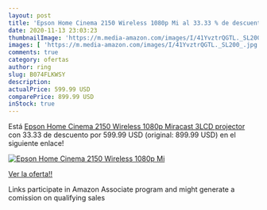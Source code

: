 ```yaml
---
layout: post
title: 'Epson Home Cinema 2150 Wireless 1080p Mi al 33.33 % de descuento'
date: 2020-11-13 23:03:23
thumbnailImage: 'https://m.media-amazon.com/images/I/41YvztrQGTL._SL200_.jpg'
images: [ 'https://m.media-amazon.com/images/I/41YvztrQGTL._SL200_.jpg' ]
comments: true
category: ofertas
author: ring
slug: B074FLKWSY
description:
actualPrice: 599.99 USD
comparePrice: 899.99 USD
inStock: true
---
```


Está [Epson Home Cinema 2150 Wireless 1080p Miracast  3LCD projector](https://www.amazon.com/dp/B074FLKWSY/?tag=tolees-20) con 33.33 de descuento por 599.99 USD (original: 899.99 USD) en el siguiente enlace!

[![Epson Home Cinema 2150 Wireless 1080p Mi](https://m.media-amazon.com/images/I/41YvztrQGTL._SL200_.jpg)](https://www.amazon.com/dp/B074FLKWSY/?tag=tolees-20)

[Ver la oferta!!](https://www.amazon.com/dp/B074FLKWSY/?tag=tolees-20)

Links participate in Amazon Associate program and might generate a comission on qualifying sales


